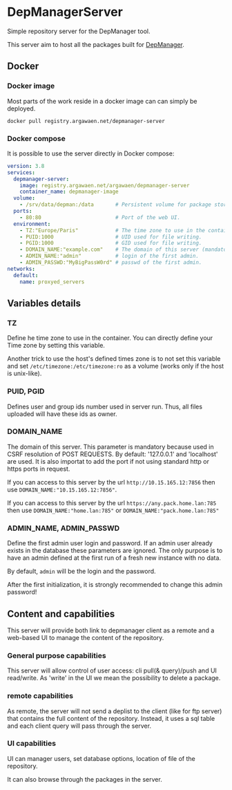 # DepManagerServer

Simple repository server for the DepManager tool.

This server aim to host all the packages built for [DepManager](https://github.com/Silmaen/DepManager).

## Docker

### Docker image

Most parts of the work reside in a docker image can can simply be deployed.

`docker pull registry.argawaen.net/depmanager-server`

### Docker compose

It is possible to use the server directly in Docker compose:

```yaml
version: 3.8
services:
  depmanager-server:
    image: registry.argawaen.net/argawaen/depmanager-server
    container_name: depmanager-image
  volume:
    - /srv/data/depman:/data       # Persistent volume for package storage, logs, internal database.
  ports:
    - 80:80                        # Port of the web UI.
  environment:
    - TZ:"Europe/Paris"            # The time zone to use in the container.
    - PUID:1000                    # UID used for file writing.
    - PGID:1000                    # GID used for file writing.
    - DOMAIN_NAME:"example.com"    # The domain of this server (mandatory for correct usage).
    - ADMIN_NAME:"admin"           # login of the first admin.
    - ADMIN_PASSWD:"MyBigPassW0rd" # passwd of the first admin.
networks:
  default:
    name: proxyed_servers
```

## Variables details

### TZ

Define he time zone to use in the container. You can directly define your Time zone by setting this variable.

Another trick to use the host's defined times zone is to not set this variable and set
`/etc/timezone:/etc/timezone:ro` as a volume (works only if the host is unix-like).

### PUID, PGID

Defines user and group ids number used in server run. Thus, all files uploaded will have these ids
as owner.

### DOMAIN_NAME

The domain of this server. This parameter is mandatory because used in CSRF resolution of POST REQUESTS.
By default: '127.0.0.1' and 'localhost' are used. It is also importat to add the port if not using
standard http or https ports in request.

If you can access to this server by the url `http://10.15.165.12:7856`
then use `DOMAIN_NAME:"10.15.165.12:7856"`.

If you can access to this server by the url
`https://any.pack.home.lan:785` then use `DOMAIN_NAME:"home.lan:785"` or
`DOMAIN_NAME:"pack.home.lan:785"`

### ADMIN_NAME, ADMIN_PASSWD

Define the first admin user login and password. If an admin user already
exists in the database these parameters are ignored. The only purpose is
to have an admin defined at the first run of a fresh new instance with no
data.

By default, `admin` will be the login and the password.

After the first initialization, it is strongly recommended to change this
admin password!

## Content and capabilities

This server will provide both link to depmanager client as a remote and a web-based
UI to manage the content of the repository.

### General purpose capabilities

This server will allow control of user access: cli pull(& query)/push and UI read/write.
As 'write' in the UI we mean the possibility to delete a package.

### remote capabilities

As remote, the server will not send a deplist to the client (like for ftp server) that contains
the full content of the repository. Instead, it uses a sql table and each client query will pass
through the server.

### UI capabilities

UI can manager users, set database options, location of file of the repository.

It can also browse through the packages in the server.
